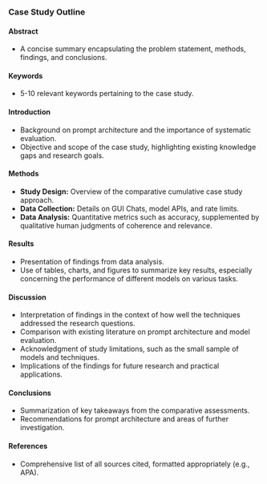 ### Case Study Outline

#### Abstract
- A concise summary encapsulating the problem statement, methods, findings, and conclusions.

#### Keywords
- 5-10 relevant keywords pertaining to the case study.

#### Introduction
- Background on prompt architecture and the importance of systematic evaluation.
- Objective and scope of the case study, highlighting existing knowledge gaps and research goals.

#### Methods
- **Study Design:** Overview of the comparative cumulative case study approach.
- **Data Collection:** Details on GUI Chats, model APIs, and rate limits.
- **Data Analysis:** Quantitative metrics such as accuracy, supplemented by qualitative human judgments of coherence and relevance.

#### Results
- Presentation of findings from data analysis.
- Use of tables, charts, and figures to summarize key results, especially concerning the performance of different models on various tasks.

#### Discussion
- Interpretation of findings in the context of how well the techniques addressed the research questions.
- Comparison with existing literature on prompt architecture and model evaluation.
- Acknowledgment of study limitations, such as the small sample of models and techniques.
- Implications of the findings for future research and practical applications.

#### Conclusions
- Summarization of key takeaways from the comparative assessments.
- Recommendations for prompt architecture and areas of further investigation.

#### References
- Comprehensive list of all sources cited, formatted appropriately (e.g., APA).

